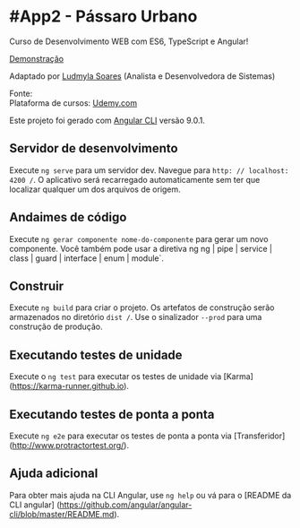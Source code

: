 # #App2 - Pássaro Urbano
 Curso de Desenvolvimento WEB com ES6, TypeScript e Angular!

<a href="https://app1.ludmylasoares.site">Demonstração</a>

Adaptado por <a href="https:/www.ludmylasoares.site">Ludmyla Soares</a> (Analista e Desenvolvedora de Sistemas)

Fonte: </br>
Plataforma de cursos: <a href="https:/www.udemy.com">Udemy.com</a> </br>

Este projeto foi gerado com [Angular CLI](https://github.com/angular/angular-cli) versão 9.0.1.

## Servidor de desenvolvimento

Execute `ng serve` para um servidor dev. Navegue para `http: // localhost: 4200 /`. O aplicativo será recarregado automaticamente sem ter que localizar qualquer um dos arquivos de origem.

## Andaimes de código

Execute `ng gerar componente nome-do-componente` para gerar um novo componente. Você também pode usar a diretiva ng ng | pipe | service | class | guard | interface | enum | module`.

## Construir

Execute `ng build` para criar o projeto. Os artefatos de construção serão armazenados no diretório `dist /`. Use o sinalizador `--prod` para uma construção de produção.

## Executando testes de unidade

Execute o `ng test` para executar os testes de unidade via [Karma] (https://karma-runner.github.io).

## Executando testes de ponta a ponta

Execute `ng e2e` para executar os testes de ponta a ponta via [Transferidor] (http://www.protractortest.org/).

## Ajuda adicional

Para obter mais ajuda na CLI Angular, use `ng help` ou vá para o [README da CLI angular] (https://github.com/angular/angular-cli/blob/master/README.md).
